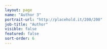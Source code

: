 ```yaml
---
layout: page
name: "Author 3"
portrait-url: "http://placehold.it/200/200"
job-title: "Author"
visible: false
featured: false
sort-order: 6
---
```

